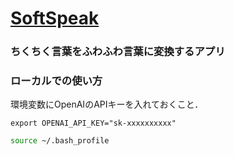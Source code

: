# [SoftSpeak][]

### ちくちく言葉をふわふわ言葉に変換するアプリ
[SoftSpeak]: https://soft-11kp.onrender.com "SoftSpeak"

### ローカルでの使い方
環境変数にOpenAIのAPIキーを入れておくこと．
```~/.bash_profile
export OPENAI_API_KEY="sk-xxxxxxxxxx"
```
```bash
source ~/.bash_profile
```

